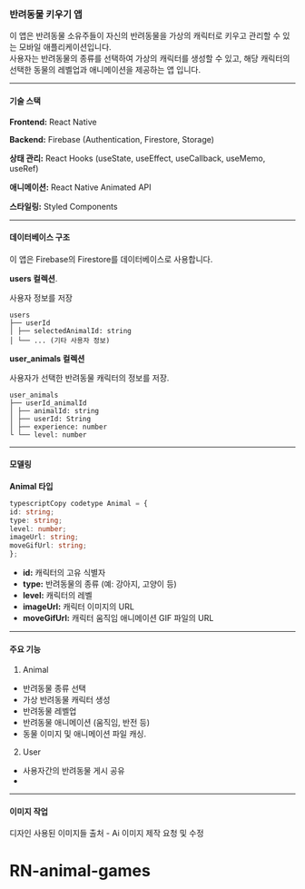 ### 반려동물 키우기 앱

이 앱은 반려동물 소유주들이 자신의 반려동물을 가상의 캐릭터로 키우고 관리할 수 있는 모바일 애플리케이션입니다.  
사용자는 반려동물의 종류를 선택하여 가상의 캐릭터를 생성할 수 있고, 해당 캐릭터의 선택한 동물의 레벨업과 애니메이션을 제공하는 앱 입니다.

---

#### 기술 스택

**Frontend:** React Native

**Backend:** Firebase (Authentication, Firestore, Storage)

**상태 관리:** React Hooks (useState, useEffect, useCallback, useMemo, useRef)

**애니메이션:** React Native Animated API

**스타일링:** Styled Components

---

#### 데이터베이스 구조

이 앱은 Firebase의 Firestore를 데이터베이스로 사용합니다.

**users 컬렉션**.

사용자 정보를 저장

```
users
├── userId
│ ├── selectedAnimalId: string
│ └── ... (기타 사용자 정보)
```

**user_animals 컬렉션**

사용자가 선택한 반려동물 캐릭터의 정보를 저장.

```
user_animals
├── userId_animalId
│ ├── animalId: string
│ ├── userId: String
│ ├── experience: number
└ └── level: number
```

---

#### 모델링

**Animal 타입**

```typescript
typescriptCopy codetype Animal = {
id: string;
type: string;
level: number;
imageUrl: string;
moveGifUrl: string;
};
```

- **id:** 캐릭터의 고유 식별자
- **type:** 반려동물의 종류 (예: 강아지, 고양이 등)
- **level:** 캐릭터의 레벨
- **imageUrl:** 캐릭터 이미지의 URL
- **moveGifUrl:** 캐릭터 움직임 애니메이션 GIF 파일의 URL

---

#### 주요 기능

1. Animal

- 반려동물 종류 선택
- 가상 반려동물 캐릭터 생성
- 반려동물 레벨업
- 반려동물 애니메이션 (움직임, 반전 등)
- 동물 이미지 및 애니메이션 파일 캐싱.

2. User

- 사용자간의 반려동물 게시 공유
-

---

#### 이미지 작업

디자인 사용된 이미지들 출처 - Ai 이미지 제작 요청 및 수정

# RN-animal-games
